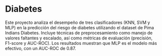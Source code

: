 # Diabetes

Este proyecto analiza el desempeño de tres clasificadores (KNN, SVM y MLP) en la predicción del riesgo de diabetes utilizando el dataset de Pima Indians Diabetes. Incluye técnicas de preprocesamiento como manejo de valores faltantes y escalado, así como métricas de evaluación (precisión, F1-score y AUC-ROC). Los resultados muestran que MLP es el modelo más efectivo, con un AUC-ROC de 0.87.
